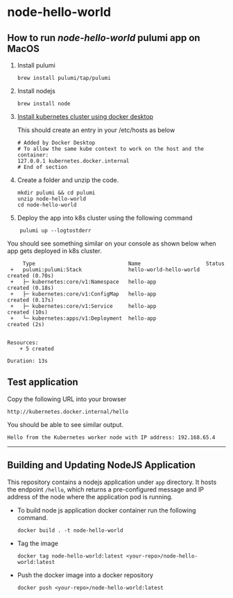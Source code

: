# node-hello-world
## How to run *node-hello-world* pulumi app on MacOS
1. Install pulumi

    ```
    brew install pulumi/tap/pulumi
    ```

2. Install nodejs

    ```
    brew install node
    ```

3. [Install kubernetes cluster using docker desktop](https://medium.com/backbase/kubernetes-in-local-the-easy-way-f8ef2b98be68)

    This should create an entry in your /etc/hosts as below
    ```
    # Added by Docker Desktop
    # To allow the same kube context to work on the host and the container:
    127.0.0.1 kubernetes.docker.internal
    # End of section
    ```



4. Create a folder and unzip the code.
    ```
    mkdir pulumi && cd pulumi
    unzip node-hello-world
    cd node-hello-world
    ```

4. Deploy the app into k8s cluster using the following command

```
    pulumi up --logtostderr
```
You should see something similar on your console as shown below when app gets deployed in k8s cluster.

``` 
     Type                              Name                     Status
 +   pulumi:pulumi:Stack               hello-world-hello-world  created (0.70s)
 +   ├─ kubernetes:core/v1:Namespace   hello-app                created (0.18s)
 +   ├─ kubernetes:core/v1:ConfigMap   hello-app                created (0.17s)
 +   ├─ kubernetes:core/v1:Service     hello-app                created (10s)
 +   └─ kubernetes:apps/v1:Deployment  hello-app                created (2s)


Resources:
    + 5 created

Duration: 13s
```

## Test application
Copy the following URL into your browser 
```
http://kubernetes.docker.internal/hello
```
You should be able to see similar output.

```
Hello from the Kubernetes worker node with IP address: 192.168.65.4
```

------------------
## Building and Updating NodeJS Application
This repository contains a nodejs application under `app` directory. It hosts the endpoint `/hello`, which
returns a pre-configured message and IP address of the node where the application pod is running.

* To build node js application docker container run the following command.

    ```
    docker build . -t node-hello-world
    ```
* Tag the image
    ```
    docker tag node-hello-world:latest <your-repo>/node-hello-world:latest
    ```

* Push the docker image into  a docker repository
    ```
    docker push <your-repo>/node-hello-world:latest
    ```
